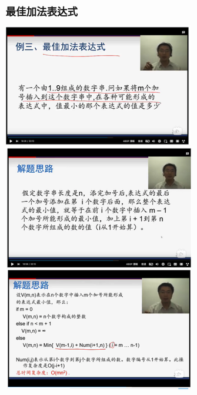 # 最佳加法表达式

![](images/2022-03-10-19-00-23.png)
![](images/2022-03-10-19-01-21.png)
![](images/2022-03-10-19-04-35.png)